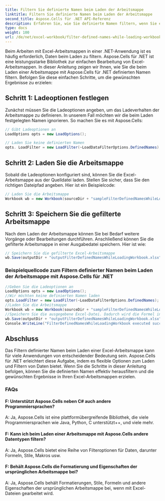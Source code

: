 ```yaml
---
title: Filtern Sie definierte Namen beim Laden der Arbeitsmappe
linktitle: Filtern Sie definierte Namen beim Laden der Arbeitsmappe
second_title: Aspose.Cells für .NET API-Referenz
description: Erfahren Sie, wie Sie definierte Namen filtern, wenn Sie eine Excel-Arbeitsmappe mit Aspose.Cells für .NET laden.
type: docs
weight: 100
url: /de/net/excel-workbook/filter-defined-names-while-loading-workbook/
---
```

Beim Arbeiten mit Excel-Arbeitsmappen in einer .NET-Anwendung ist es häufig erforderlich, Daten beim Laden zu filtern. Aspose.Cells für .NET ist eine leistungsstarke Bibliothek zur einfachen Bearbeitung von Excel-Arbeitsmappen. In dieser Anleitung zeigen wir Ihnen, wie Sie die beim Laden einer Arbeitsmappe mit Aspose.Cells für .NET definierten Namen filtern. Befolgen Sie diese einfachen Schritte, um die gewünschten Ergebnisse zu erzielen:

## Schritt 1: Ladeoptionen festlegen

Zunächst müssen Sie die Ladeoptionen angeben, um das Ladeverhalten der Arbeitsmappe zu definieren. In unserem Fall möchten wir die beim Laden festgelegten Namen ignorieren. So machen Sie es mit Aspose.Cells:

```csharp
// Gibt Ladeoptionen an
LoadOptions opts = new LoadOptions();

// Laden Sie keine definierten Namen
opts. LoadFilter = new LoadFilter(~LoadDataFilterOptions.DefinedNames);
```

## Schritt 2: Laden Sie die Arbeitsmappe

Sobald die Ladeoptionen konfiguriert sind, können Sie die Excel-Arbeitsmappe aus der Quelldatei laden. Stellen Sie sicher, dass Sie den richtigen Dateipfad angeben. Hier ist ein Beispielcode:

```csharp
// Laden Sie die Arbeitsmappe
Workbook wb = new Workbook(sourceDir + "sampleFilterDefinedNamesWhileLoadingWorkbook.xlsx", opts);
```

## Schritt 3: Speichern Sie die gefilterte Arbeitsmappe

Nach dem Laden der Arbeitsmappe können Sie bei Bedarf weitere Vorgänge oder Bearbeitungen durchführen. Anschließend können Sie die gefilterte Arbeitsmappe in einer Ausgabedatei speichern. Hier ist wie:

```csharp
// Speichern Sie die gefilterte Excel-Arbeitsmappe
wb.Save(outputDir + "outputFilterDefinedNamesWhileLoadingWorkbook.xlsx");
```

### Beispielquellcode zum Filtern definierter Namen beim Laden der Arbeitsmappe mit Aspose.Cells für .NET 
```csharp
//Geben Sie die Ladeoptionen an
LoadOptions opts = new LoadOptions();
//Wir möchten keine definierten Namen laden
opts.LoadFilter = new LoadFilter(~LoadDataFilterOptions.DefinedNames);
//Laden Sie die Arbeitsmappe
Workbook wb = new Workbook(sourceDir + "sampleFilterDefinedNamesWhileLoadingWorkbook.xlsx", opts);
//Speichern Sie die ausgegebene Excel-Datei. Dadurch wird die Formel in C1 unterbrochen
wb.Save(outputDir + "outputFilterDefinedNamesWhileLoadingWorkbook.xlsx");
Console.WriteLine("FilterDefinedNamesWhileLoadingWorkbook executed successfully.");
```

## Abschluss

Das Filtern definierter Namen beim Laden einer Excel-Arbeitsmappe kann für viele Anwendungen von entscheidender Bedeutung sein. Aspose.Cells für .NET erleichtert diese Aufgabe, indem es flexible Optionen zum Laden und Filtern von Daten bietet. Wenn Sie die Schritte in dieser Anleitung befolgen, können Sie die definierten Namen effektiv herausfiltern und die gewünschten Ergebnisse in Ihren Excel-Arbeitsmappen erzielen.


### FAQs

#### F: Unterstützt Aspose.Cells neben C# auch andere Programmiersprachen?
    
A: Ja, Aspose.Cells ist eine plattformübergreifende Bibliothek, die viele Programmiersprachen wie Java, Python, C unterstützt++, und viele mehr.

#### F: Kann ich beim Laden einer Arbeitsmappe mit Aspose.Cells andere Datentypen filtern?
    
A: Ja, Aspose.Cells bietet eine Reihe von Filteroptionen für Daten, darunter Formeln, Stile, Makros usw.

#### F: Behält Aspose.Cells die Formatierung und Eigenschaften der ursprünglichen Arbeitsmappe bei?
    
A: Ja, Aspose.Cells behält Formatierungen, Stile, Formeln und andere Eigenschaften der ursprünglichen Arbeitsmappe bei, wenn mit Excel-Dateien gearbeitet wird.